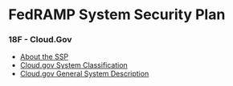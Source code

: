 # FedRAMP System Security Plan
### 18F - Cloud.Gov  

* [About the SSP](FedRAMP/about-the-ssp.md)
* [Cloud.gov System Classification](FedRAMP/system-data.md)
* [Cloud.gov General System Description](FedRAMP/system-description.md)  
  
